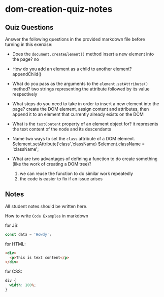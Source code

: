 # dom-creation-quiz-notes

## Quiz Questions

Answer the following questions in the provided markdown file before turning in this exercise:

- Does the `document.createElement()` method insert a new element into the page?
  no

- How do you add an element as a child to another element?
  appendChild()

- What do you pass as the arguments to the `element.setAttribute()` method?
  two strings representing the attribute followed by its value respectively

- What steps do you need to take in order to insert a new element into the page?
  create the DOM element, assign content and attributes, then append it to an element
  that currently already exists on the DOM

- What is the `textContent` property of an element object for?
  it represents the text content of the node and its descendants

- Name two ways to set the `class` attribute of a DOM element.
  $element.setAttribute('class','className)
  $element.className = 'className';

- What are two advantages of defining a function to do create something (like the work of creating a DOM tree)?
  1. we can reuse the function to do similar work repeatedly
  2. the code is easier to fix if an issue arises

## Notes

All student notes should be written here.

How to write `Code Examples` in markdown

for JS:

```javascript
const data = 'Howdy';
```

for HTML:

```html
<div>
  <p>This is text content</p>
</div>
```

for CSS:

```css
div {
  width: 100%;
}
```
